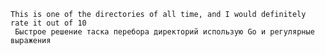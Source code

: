 ```This is one of the directories of all time, and I would definitely rate it out of 10``` 
<br/>
``` Быстрое решение таска перебора директорий использую Go и регулярные выражения```